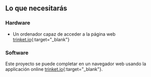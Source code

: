 ## Lo que necesitarás

### Hardware

+ Un ordenador capaz de acceder a la página web [trinket.io](https://trinket.io){:target="_blank"}

### Software

Este proyecto se puede completar en un navegador web usando la applicación online [trinket.io](https://trinket.io){:target="_blank"}.